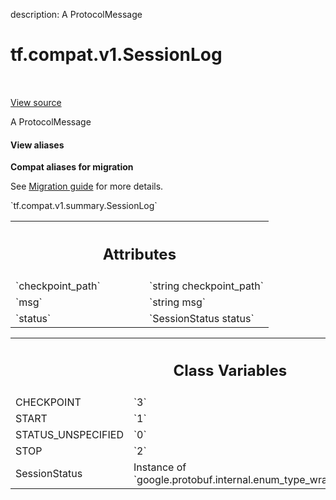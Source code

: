 description: A ProtocolMessage

<div itemscope itemtype="http://developers.google.com/ReferenceObject">
<meta itemprop="name" content="tf.compat.v1.SessionLog" />
<meta itemprop="path" content="Stable" />
<meta itemprop="property" content="CHECKPOINT"/>
<meta itemprop="property" content="START"/>
<meta itemprop="property" content="STATUS_UNSPECIFIED"/>
<meta itemprop="property" content="STOP"/>
<meta itemprop="property" content="SessionStatus"/>
</div>

# tf.compat.v1.SessionLog

<!-- Insert buttons and diff -->

<table class="tfo-notebook-buttons tfo-api nocontent" align="left">

</table>

<a target="_blank" class="external" href="/code/stable/tensorflow/core/util/event.proto">View source</a>



A ProtocolMessage

<section class="expandable">
  <h4 class="showalways">View aliases</h4>
  <p>
<b>Compat aliases for migration</b>
<p>See
<a href="https://www.tensorflow.org/guide/migrate">Migration guide</a> for
more details.</p>
<p>`tf.compat.v1.summary.SessionLog`</p>
</p>
</section>

<!-- Placeholder for "Used in" -->




<!-- Tabular view -->
 <table class="responsive fixed orange">
<colgroup><col width="214px"><col></colgroup>
<tr><th colspan="2"><h2 class="add-link">Attributes</h2></th></tr>

<tr>
<td>
`checkpoint_path`
</td>
<td>
`string checkpoint_path`
</td>
</tr><tr>
<td>
`msg`
</td>
<td>
`string msg`
</td>
</tr><tr>
<td>
`status`
</td>
<td>
`SessionStatus status`
</td>
</tr>
</table>





<!-- Tabular view -->
 <table class="responsive fixed orange">
<colgroup><col width="214px"><col></colgroup>
<tr><th colspan="2"><h2 class="add-link">Class Variables</h2></th></tr>

<tr>
<td>
CHECKPOINT<a id="CHECKPOINT"></a>
</td>
<td>
`3`
</td>
</tr><tr>
<td>
START<a id="START"></a>
</td>
<td>
`1`
</td>
</tr><tr>
<td>
STATUS_UNSPECIFIED<a id="STATUS_UNSPECIFIED"></a>
</td>
<td>
`0`
</td>
</tr><tr>
<td>
STOP<a id="STOP"></a>
</td>
<td>
`2`
</td>
</tr><tr>
<td>
SessionStatus<a id="SessionStatus"></a>
</td>
<td>
Instance of `google.protobuf.internal.enum_type_wrapper.EnumTypeWrapper`
</td>
</tr>
</table>

